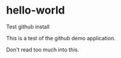hello-world
===========

Test github install

This is a test of the github demo application.

Don't read too much into this.
